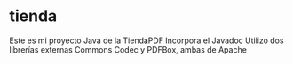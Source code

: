 # tienda
Este es mi proyecto Java de la TiendaPDF
Incorpora el Javadoc
Utilizo dos librerías externas Commons Codec y PDFBox, ambas de Apache
